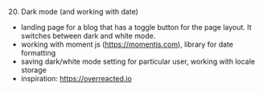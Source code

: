 20. Dark mode (and working with date)

- landing page for a blog that has a toggle button for the page layout. It switches between dark and white mode.
- working with moment js (https://momentjs.com), library for date formatting
- saving dark/white mode setting for particular user, working with locale storage
- inspiration: https://overreacted.io
